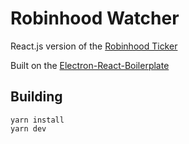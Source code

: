 # Robinhood Watcher

React.js version of the [Robinhood Ticker](https://github.com/peniqliotuv/robinhood-ticker)

Built on the [Electron-React-Boilerplate](https://github.com/electron-react-boilerplate/electron-react-boilerplate)

## Building

```
yarn install
yarn dev
```
